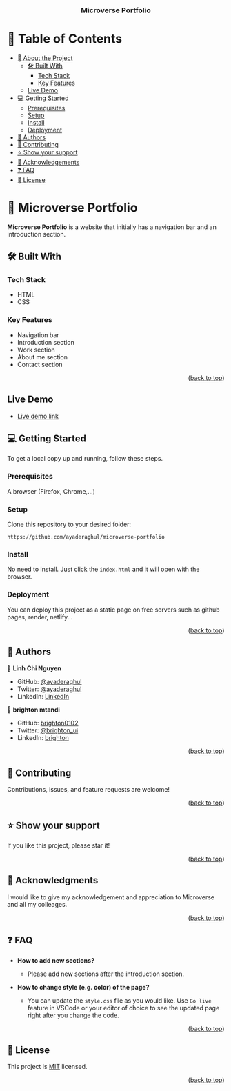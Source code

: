 <a name="readme-top"></a>

<div align="center">

  <h3><b>Microverse Portfolio</b></h3>

</div>

# 📗 Table of Contents

- [📖 About the Project](#about-project)
  - [🛠 Built With](#built-with)
    - [Tech Stack](#tech-stack)
    - [Key Features](#key-features)
  - [Live Demo](#live-demo)
- [💻 Getting Started](#getting-started)
  - [Prerequisites](#prerequisites)
  - [Setup](#setup)
  - [Install](#install)
  - [Deployment](#deployment)
- [👥 Authors](#authors)
- [🤝 Contributing](#contributing)
- [⭐️ Show your support](#support)
- [🙏 Acknowledgements](#acknowledgements)
- [❓ FAQ](#faq)
- [📝 License](#license)

# 📖 Microverse Portfolio <a name="about-project"></a>

**Microverse Portfolio** is a website that initially has a navigation bar and an introduction section.

## 🛠 Built With <a name="built-with"></a>

### Tech Stack <a name="tech-stack"></a>

- HTML 
- CSS

### Key Features <a name="key-features"></a>
- Navigation bar
- Introduction section
- Work section
- About me section
- Contact section

<p align="right">(<a href="#readme-top">back to top</a>)</p>

## Live Demo <a name="live-demo"></a>

- <a href="https://ayaderaghul.github.io/microverse-portfolio/">Live demo link</a>

## 💻 Getting Started <a name="getting-started"></a>

To get a local copy up and running, follow these steps.

### Prerequisites

A browser (Firefox, Chrome,...)

### Setup

Clone this repository to your desired folder:

`https://github.com/ayaderaghul/microverse-portfolio`

### Install

No need to install. Just click the `index.html` and it will open with the browser.

### Deployment

You can deploy this project as a static page on free servers such as github pages, render, netlify...

<p align="right">(<a href="#readme-top">back to top</a>)</p>

## 👥 Authors <a name="authors"></a>

👤 **Linh Chi Nguyen**

- GitHub: [@ayaderaghul](https://github.com/ayaderaghul)
- Twitter: [@ayaderaghul](https://twitter.com/ayaderaghul)
- LinkedIn: [LinkedIn](https://www.linkedin.com/in/linh-chi-n-371139180/)

👤 **brighton mtandi**

- GitHub: [brighton0102](htpps://github.com/brighton0102)
- Twitter: [@brighton_ui](https://twitter.com/brighton_ui)
- LinkedIn: [brighton](https://www.linkedin.com/in/brighton-mtandi-976615267/)


<p align="right">(<a href="#readme-top">back to top</a>)</p>

## 🤝 Contributing <a name="contributing"></a>

Contributions, issues, and feature requests are welcome!

<p align="right">(<a href="#readme-top">back to top</a>)</p>

## ⭐️ Show your support <a name="support"></a>

If you like this project, please star it!

<p align="right">(<a href="#readme-top">back to top</a>)</p>

## 🙏 Acknowledgments <a name="acknowledgements"></a>

I would like to give my acknowledgement and appreciation to Microverse and all my colleages.

<p align="right">(<a href="#readme-top">back to top</a>)</p>


## ❓ FAQ <a name="faq"></a>

- **How to add new sections?**

  - Please add new sections after the introduction section.

- **How to change style (e.g. color) of the page?**

  - You can update the `style.css` file as you would like. Use `Go live` feature in VSCode or your editor of choice to see the updated page right after you change the code.

<p align="right">(<a href="#readme-top">back to top</a>)</p>

## 📝 License <a name="license"></a>

This project is [MIT](https://choosealicense.com/licenses/mit/) licensed.

<p align="right">(<a href="#readme-top">back to top</a>)</p>